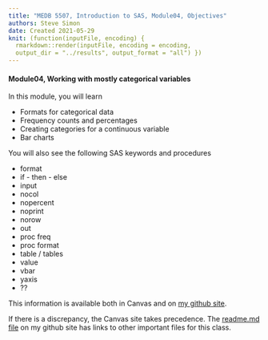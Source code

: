 ```yaml
---
title: "MEDB 5507, Introduction to SAS, Module04, Objectives"
authors: Steve Simon
date: Created 2021-05-29
knit: (function(inputFile, encoding) {
  rmarkdown::render(inputFile, encoding = encoding,
  output_dir = "../results", output_format = "all") }) 
---
```


#### Module04, Working with mostly categorical variables

In this module, you will learn

+ Formats for categorical data
+ Frequency counts and percentages
+ Creating categories for a continuous variable
+ Bar charts

You will also see the following SAS keywords and procedures

+ format
+ if - then - else
+ input
+ nocol
+ nopercent
+ noprint
+ norow
+ out
+ proc freq
+ proc format
+ table / tables
+ value
+ vbar
+ yaxis
+ ??

<!---my git--->
This information is available both in Canvas and on [my github site][thisf].

If there is a discrepancy, the Canvas site takes precedence. The [readme.md file][mygit] on my github site has links to other important files for this class.

[thisf]: https://github.com/pmean/introduction-to-sas/blob/master/modules/5507-04-objectives.md
[mygit]: https://github.com/pmean/introduction-to-sas/blob/master/README.md
<!---my git--->

